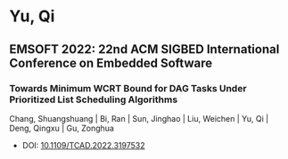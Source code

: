 # Yu, Qi

## EMSOFT 2022: 22nd ACM SIGBED International Conference on Embedded Software

### Towards Minimum WCRT Bound for DAG Tasks Under Prioritized List Scheduling Algorithms
Chang, Shuangshuang | Bi, Ran | Sun, Jinghao | Liu, Weichen | Yu, Qi | Deng, Qingxu | Gu, Zonghua
* DOI: [10.1109/TCAD.2022.3197532](https://doi.org/10.1109/TCAD.2022.3197532)

